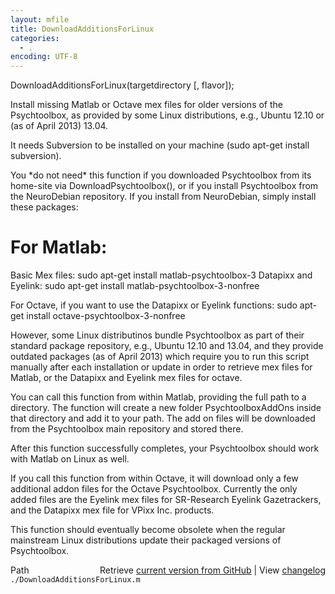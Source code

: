 ```yaml
---
layout: mfile
title: DownloadAdditionsForLinux
categories:
  - .
encoding: UTF-8
---
```


DownloadAdditionsForLinux(targetdirectory [, flavor]);

Install missing Matlab or Octave mex files for older versions of the
Psychtoolbox, as provided by some Linux distributions, e.g., Ubuntu 12.10
or (as of April 2013) 13.04.

It needs Subversion to be installed on your machine (sudo apt-get install
subversion).

You \*do not need\* this function if you downloaded Psychtoolbox from its
home-site via DownloadPsychtoolbox(), or if you install Psychtoolbox from
the NeuroDebian repository. If you install from NeuroDebian, simply
install these packages:

# For Matlab:

Basic Mex files:      sudo apt-get install matlab-psychtoolbox-3
Datapixx and Eyelink: sudo apt-get install matlab-psychtoolbox-3-nonfree

For Octave, if you want to use the Datapixx or Eyelink functions:
sudo apt-get install octave-psychtoolbox-3-nonfree

However, some Linux distributinos bundle Psychtoolbox as part of their
standard package repository, e.g., Ubuntu 12.10 and 13.04, and they
provide outdated packages (as of April 2013) which require you to run
this script manually after each installation or update in order to
retrieve mex files for Matlab, or the Datapixx and Eyelink mex files for
octave.

You can call this function from within Matlab, providing the full path to
a directory. The function will create a new folder PsychtoolboxAddOns
inside that directory and add it to your path. The add on files will be
downloaded from the Psychtoolbox main repository and stored there.

After this function successfully completes, your Psychtoolbox should work
with Matlab on Linux as well.

If you call this function from within Octave, it will download only a few
additional addon files for the Octave Psychtoolbox. Currently the only
added files are the Eyelink mex files for SR-Research Eyelink
Gazetrackers, and the Datapixx mex file for VPixx Inc. products.

This function should eventually become obsolete when the regular mainstream
Linux distributions update their packaged versions of Psychtoolbox.



<div class="code_header" style="text-align:right;">
  <span style="float:left;">Path&nbsp;&nbsp;</span> <span class="counter">Retrieve <a href=
  "https://raw.github.com/Psychtoolbox-3/Psychtoolbox-3/beta/./DownloadAdditionsForLinux.m">current version from GitHub</a> | View <a href=
  "https://github.com/Psychtoolbox-3/Psychtoolbox-3/commits/beta/./DownloadAdditionsForLinux.m">changelog</a></span>
</div>
<div class="code">
  <code>./DownloadAdditionsForLinux.m</code>
</div>
